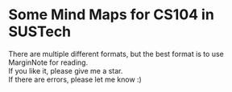 # Some Mind Maps for CS104 in SUSTech
There are multiple different formats, but the best format is to use MarginNote for reading. \
If you like it, please give me a star. \
If there are errors, please let me know :)
